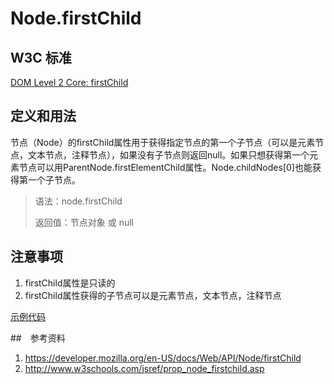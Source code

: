 # Node.firstChild

## W3C 标准
[DOM Level 2 Core: firstChild](https://www.w3.org/TR/DOM-Level-2-Core/core.html#ID-169727388)

## 定义和用法
节点（Node）的firstChild属性用于获得指定节点的第一个子节点（可以是元素节点，文本节点，注释节点），如果没有子节点则返回null。如果只想获得第一个元素节点可以用ParentNode.firstElementChild属性。Node.childNodes[0]也能获得第一个子节点。

> 语法：node.firstChild
>
> 返回值：节点对象 或 null

## 注意事项
1. firstChild属性是只读的
2. firstChild属性获得的子节点可以是元素节点，文本节点，注释节点

[示例代码](./firstChild.html)

##　参考资料
1. https://developer.mozilla.org/en-US/docs/Web/API/Node/firstChild
2. http://www.w3schools.com/jsref/prop_node_firstchild.asp